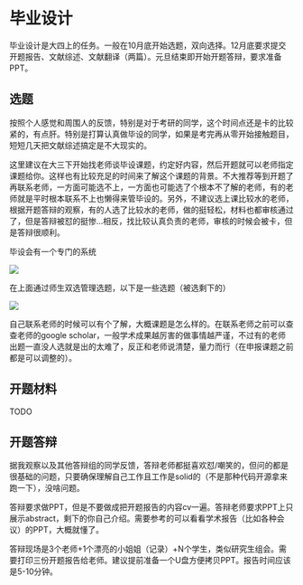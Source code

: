 # 毕业设计

毕业设计是大四上的任务。一般在10月底开始选题，双向选择。12月底要求提交开题报告、文献综述、文献翻译（两篇）。元旦结束即开始开题答辩，要求准备PPT。

## 选题

按照个人感觉和周围人的反馈，特别是对于考研的同学，这个时间点还是卡的比较紧的，有点肝。特别是打算认真做毕设的同学，如果是考完再从零开始接触题目，短短几天把文献综述搞定是不大现实的。

这里建议在大三下开始找老师谈毕设课题，约定好内容，然后开题就可以老师指定课题给你。这样也有比较充足的时间来了解这个课题的背景。不大推荐等到开题了再联系老师，一方面可能选不上，一方面也可能选了个根本不了解的老师，有的老师就是平时根本联系不上也懒得来管毕设的。另外，不建议选上课比较水的老师，根据开题答辩的观察，有的人选了比较水的老师，做的挺轻松，材料也都审核通过了，但是答辩被怼的挺惨...相反，找比较认真负责的老师，审核的时候会被卡，但是答辩很顺利。

毕设会有一个专门的系统

![](https://i.postimg.cc/NMJ6vfwf/1.png)

在上面通过师生双选管理选题，以下是一些选题（被选剩下的）

![](https://i.postimg.cc/vHSsKZtB/2.png)

自己联系老师的时候可以有个了解，大概课题是怎么样的。在联系老师之前可以查查老师的google scholar，一般学术成果越厉害的做事情越严谨，不过有的老师出题一直没人选就是出的太难了，反正和老师说清楚，量力而行（在申报课题之前都是可以调整的）。

## 开题材料

TODO

## 开题答辩

据我观察以及其他答辩组的同学反馈，答辩老师都挺喜欢怼/嘲笑的，但问的都是很基础的问题，只要确保理解自己工作且工作是solid的（不是那种代码开源拿来跑一下），没啥问题。

答辩要求做PPT，但是不要做成把开题报告的内容cv一遍。答辩老师要求PPT上只展示abstract，剩下的你自己介绍。需要参考的可以看看学术报告（比如各种会议）的PPT，大概就懂了。

答辩现场是3个老师+1个漂亮的小姐姐（记录）+N个学生，类似研究生组会。需要打印三份开题报告给老师。建议提前准备一个U盘方便拷贝PPT。报告时间应该是5-10分钟。


